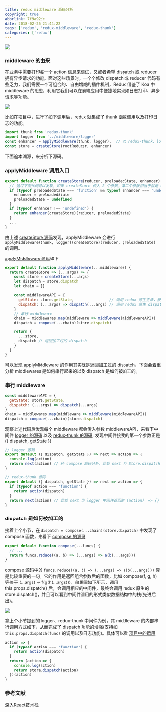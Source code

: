 ```yaml
---
title: redux middleware 源码分析
copyright: true
abbrlink: 7f9a92dc
date: 2018-02-25 21:44:22
tags: ['redux', 'redux-middleware', 'redux-thunk']
categories: ['redux']
---
```


![](http://with.muyunyun.cn/39bbe72c55363dedf1f69673a58e01cb.jpg-muyy)

<!--more-->

### middleware 的由来

在业务中需要打印每一个 action 信息来调试，又或者希望 dispatch 或 reducer 拥有异步请求的功能。面对这些场景时，一个个修改 dispatch 或 reducer 代码有些乏力，我们需要一个可组合的、自由增减的插件机制，Redux 借鉴了 Koa 中 middleware 的思想，利用它我们可以在前端应用中便捷地实现如日志打印、异步请求等功能。

![](http://with.muyunyun.cn/4ab33429ea461ba24367cc062039836c.jpg-200)

比如在[项目](https://github.com/MuYunyun/reactSPA/blob/274c00870853638fb0f77df8497f911eb560b617/src/client/store/configureStore.dev.js#L14)中，进行了如下调用后，redux 就集成了 thunk 函数调用以及打印日志的功能。

```js
import thunk from 'redux-thunk'
import logger from '../middleware/logger'
const enhancer = applyMiddleware(thunk, logger),  // 以 redux-thunk、logger 中间件为例介绍中间件的使用
const store = createStore(rootReducer, enhancer)
```

下面追本溯源，来分析下源码。

### applyMiddleware 调用入口

```js
export default function createStore(reducer, preloadedState, enhancer) {
  // 通过下面代码可以发现，如果 createStore 传入 2 个参数，第二个参数相当于就是 enhancer
  if (typeof preloadedState === 'function' && typeof enhancer === 'undefined') {
    enhancer = preloadedState
    preloadedState = undefined
  }
  if (typeof enhancer !== 'undefined') {
    return enhancer(createStore)(reducer, preloadedState)
  }
  ...
}
```

由上述 [createStore 源码](https://github.com/reactjs/redux/blob/55e77e88c98723f1883929458bb0144430108143/src/createStore.js#L33)发现，applyMiddleware 会进行 `applyMiddleware(thunk, logger)(createStore)(reducer, preloadedState)` 的调用。

[applyMiddleware 源码](https://github.com/reactjs/redux/blob/55e77e88c98723f1883929458bb0144430108143/src/applyMiddleware.js#L20)如下

```js
export default function applyMiddleware(...middlewares) {
  return createStore => (...args) => {
    const store = createStore(...args)
    let dispatch = store.dispatch
    let chain = []

    const middlewareAPI = {
      getState: store.getState,                // 调用 redux 原生方法，获取状态
      dispatch: (...args) => dispatch(...args) // 调用 redux 原生 dispatch 方法
    }
    // 串行 middleware
    chain = middlewares.map(middleware => middleware(middlewareAPI))
    dispatch = compose(...chain)(store.dispatch)

    return {
      ...store,
      dispatch // 返回加工过的 dispatch
    }
  }
}
```

可以发现 applyMiddleware 的作用其实就是返回加工过的 dispatch，下面会着重分析 middlewares 是如何串行起来的以及 dispatch 是如何被加工的。

### 串行 middleware

```js
const middlewareAPI = {
  getState: store.getState,
  dispatch: (...args) => dispatch(...args)
}
chain = middlewares.map(middleware => middleware(middlewareAPI))
dispatch = compose(...chain)(store.dispatch)
```

观察上述代码后发现每个 middleware 都会传入参数 middlewareAPI，来看下中间件 [logger 的源码](https://github.com/MuYunyun/reactSPA/blob/274c00870853638fb0f77df8497f911eb560b617/src/client/middleware/logger.js#L1) 以及 [redux-thunk 的源码](https://github.com/gaearon/redux-thunk/blob/master/src/index.js), 发现中间件接受的第一个参数正是 ({ dispatch, getState })

```js
// logger 源码
export default ({ dispatch, getState }) => next => action => {
  console.log(action)
  return next(action) // 经 compose 源码分析，此处 next 为 Store.dispatch
}
```

```js
// redux-thunk 源码
export default ({ dispatch, getState }) => next => action => {
  if (typeof action === 'function') {
    return action(dispatch)
  }
  return next(action) // 此处 next 为 logger 中间件返回的 (action） => {} 函数
}
```

### dispatch 是如何被加工的

接着上个小节，在 `dispatch = compose(...chain)(store.dispatch)` 中发现了 compose 函数，来看下 [compose 的源码](https://github.com/reactjs/redux/blob/55e77e88c98723f1883929458bb0144430108143/src/compose.js#L12)

```js
export default function compose(...funcs) {
  // ...
  return funcs.reduce((a, b) => (...args) => a(b(...args)))
}
```

compose 源码中的 `funcs.reduce((a, b) => (...args) => a(b(...args)))` 算是比较重要的一句，它的作用是返回组合参数后的函数，比如 compose(f, g, h) 等价于 (...args) => f(g(h(...args)))，效果图如下所示，调用 this.props.dispatch() 后，会调用相应的中间件，最终会调用 redux 原生的 store.dispatch()，并且可以看到中间件调用的形式类似数据结构中的栈(先进后出)。

![](http://with.muyunyun.cn/201a9431b32d9d9ac2ad5f6712206b3a.jpg-300)

拿上个小节提到的 logger、redux-thunk 中间件为例，其 middleware 的内部串行调用方式如下，从而完成了 dispatch 功能的增强(支持如 `this.props.dispatch(func)` 的调用以及日志功能)。具体可以看 [项目中的运用](https://github.com/MuYunyun/reactSPA/blob/274c00870853638fb0f77df8497f911eb560b617/src/common/pages/music/index.js#L35)

```js
action => {
  if (typeof action === 'function') {
    return action(dispatch)
  }
  return (action => {
    console.log(action)
    return store.dispatch(action)
  })(action)
}
```

### 参考文献

深入React技术栈